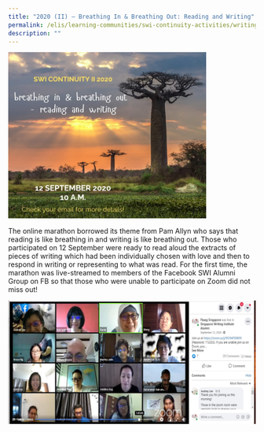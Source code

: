```yaml
---
title: "2020 (II) — Breathing In & Breathing Out: Reading and Writing"
permalink: /elis/learning-communities/swi-continuity-activities/writing-marathon-breathing-in-breathing-out/
description: ""
---
```



<img src="/images/2020-ii-marathon-flyer.jpeg" style="width:80%">

The online marathon borrowed its theme from Pam Allyn who says that reading is like breathing in and writing is like breathing out. Those who participated on 12 September were ready to read aloud the extracts of pieces of writing which had been individually chosen with love and then to respond in writing or representing to what was read. For the first time, the marathon was live-streamed to members of the Facebook SWI Alumni Group on FB so that those who were unable to participate on Zoom did not miss out!

![](/images/2020-ii-marathon-fb_s.jpeg)